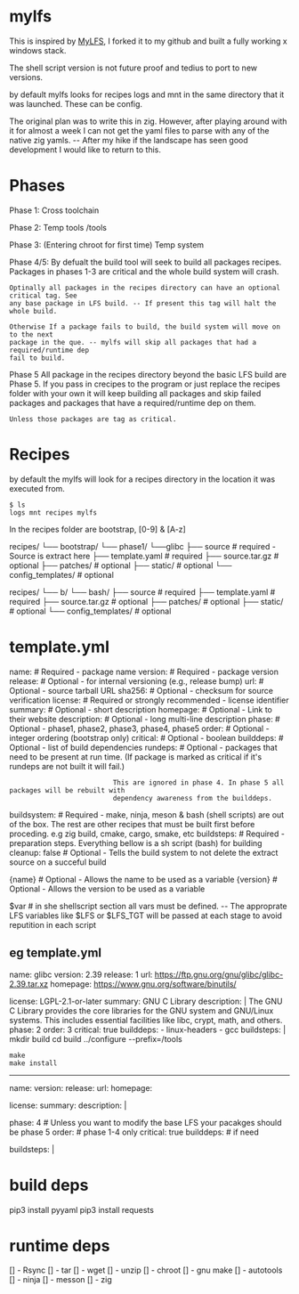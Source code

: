 # mylfs
This is inspired by [MyLFS](https://github.com/TheKingKerellos/MyLFS), I forked it to
my github and built a fully working x windows stack. 

The shell script version is not future proof and tedius to port to new versions.

by default mylfs looks for recipes logs and mnt in the same directory that it was launched.
These can be config.

The original plan was to write this in zig. However, after playing around with it for almost a week
I can not get the yaml files to parse with any of the native zig yamls. -- After my hike if the 
landscape has seen good development I would like to return to this.


# Phases

Phase 1:
    Cross toolchain

Phase 2: 
    Temp tools /tools

Phase 3: 
    (Entering chroot for first time)
    Temp system 

Phase 4/5:
    By defualt the build tool will seek to build all packages recipes.
    Packages in phases 1-3 are critical and the whole build system will crash.

    Optinally all packages in the recipes directory can have an optional critical tag. See 
    any base package in LFS build. -- If present this tag will halt the whole build.

    Otherwise If a package fails to build, the build system will move on to the next 
    package in the que. -- mylfs will skip all packages that had a required/runtime dep
    fail to build.

Phase 5
    All package in the recipes directory beyond the basic LFS build are Phase 5. If you pass in 
    crecipes to the program or just replace the recipes folder with your own it will keep building
    all packages and skip failed packages and packages that have a required/runtime dep on them.

    Unless those packages are tag as critical. 


# Recipes 

by default the mylfs will look for a recipes directory in the location it was executed from.
```console
$ ls  
logs mnt recipes mylfs 
```

In the recipes folder are bootstrap, [0-9] & [A-z]

recipes/
└── bootstrap/
    └── phase1/
        └──glibc
            ├── source               # required - Source is extract here
            ├── template.yaml        # required
            ├── source.tar.gz        # optional
            ├── patches/             # optional
            ├── static/              # optional
            └── config_templates/    # optional

recipes/
└── b/
    └── bash/
        ├── source               # required
        ├── template.yaml        # required
        ├── source.tar.gz        # optional
        ├── patches/             # optional
        ├── static/              # optional
        └── config_templates/    # optional

# template.yml

name:            # Required - package name
version:         # Required - package version
release:         # Optional - for internal versioning (e.g., release bump)
url:             # Optional - source tarball URL
sha256:          # Optional - checksum for source verification
license:         # Required or strongly recommended - license identifier
summary:         # Optional - short description
homepage:        # Optional - Link to their website
description:     # Optional - long multi-line description
phase:           # Optional - phase1, phase2, phase3, phase4, phase5
order:           # Optional - integer ordering (bootstrap only)
critical:        # Optional - boolean
builddeps:       # Optional - list of build dependencies
rundeps:         # Optional - packages that need to be present at run time. (If package is marked
                              as critical if it's rundeps are not built it will fail.)

                              This are ignored in phase 4. In phase 5 all packages will be rebuilt with 
                              dependency awareness from the builddeps.
buildsystem:     # Required - make, ninja, meson & bash (shell scripts) are out of the box.
                              The rest are other recipes that must be built first before proceding.
                              e.g zig build, cmake, cargo, smake, etc
buildsteps:      # Required - preparation steps. Everything bellow is a sh script (bash) for building
cleanup: false   # Optional - Tells the build system to not delete the extract source on a succeful build


{name}           # Optional - Allows the name to be used as a variable
{version}        # Optional - Allows the version to be used as a variable

$var             # in she shellscript section all vars must be defined. -- 
                   The approprate LFS variables like $LFS or $LFS_TGT will be passed at each stage
                   to avoid reputition in each script

eg template.yml
---------------------------------------
name: glibc
version: 2.39
release: 1
url: https://ftp.gnu.org/gnu/glibc/glibc-2.39.tar.xz
homepage: https://www.gnu.org/software/binutils/

license: LGPL-2.1-or-later
summary: GNU C Library
description: |
    The GNU C Library provides the core libraries for the GNU system and GNU/Linux systems.
    This includes essential facilities like libc, crypt, math, and others.
phase: 2
order: 3
critical: true
builddeps:
    - linux-headers
    - gcc
buildsteps: |
    mkdir build
    cd build
    ../configure --prefix=/tools

    make
    make install
------

name:
version: 
release: 
url: 
homepage: 

license: 
summary: 
description: |

phase: 4            # Unless you want to modify the base LFS your pacakges should be phase 5
order:              # phase 1-4 only
critical: true
builddeps:          # if need

buildsteps: |



# build deps
pip3 install pyyaml
pip3 install requests

# runtime deps
[] - Rsync
[] - tar
[] - wget
[] - unzip
[] - chroot
[] - gnu make
[] - autotools
[] - ninja
[] - messon
[] - zig